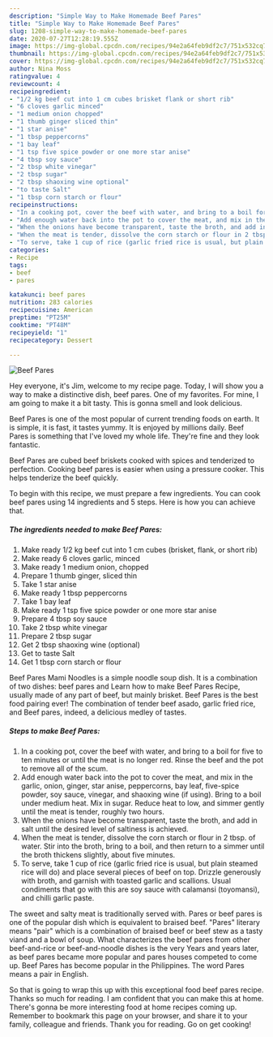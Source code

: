 ```yaml
---
description: "Simple Way to Make Homemade Beef Pares"
title: "Simple Way to Make Homemade Beef Pares"
slug: 1208-simple-way-to-make-homemade-beef-pares
date: 2020-07-27T12:28:19.555Z
image: https://img-global.cpcdn.com/recipes/94e2a64feb9df2c7/751x532cq70/beef-pares-recipe-main-photo.jpg
thumbnail: https://img-global.cpcdn.com/recipes/94e2a64feb9df2c7/751x532cq70/beef-pares-recipe-main-photo.jpg
cover: https://img-global.cpcdn.com/recipes/94e2a64feb9df2c7/751x532cq70/beef-pares-recipe-main-photo.jpg
author: Nina Moss
ratingvalue: 4
reviewcount: 4
recipeingredient:
- "1/2 kg beef cut into 1 cm cubes brisket flank or short rib"
- "6 cloves garlic minced"
- "1 medium onion chopped"
- "1 thumb ginger sliced thin"
- "1 star anise"
- "1 tbsp peppercorns"
- "1 bay leaf"
- "1 tsp five spice powder or one more star anise"
- "4 tbsp soy sauce"
- "2 tbsp white vinegar"
- "2 tbsp sugar"
- "2 tbsp shaoxing wine optional"
- "to taste Salt"
- "1 tbsp corn starch or flour"
recipeinstructions:
- "In a cooking pot, cover the beef with water, and bring to a boil for five to ten minutes or until the meat is no longer red. Rinse the beef and the pot to remove all of the scum."
- "Add enough water back into the pot to cover the meat, and mix in the garlic, onion, ginger, star anise, peppercorns, bay leaf, five-spice powder, soy sauce, vinegar, and shaoxing wine (if using). Bring to a boil under medium heat. Mix in sugar. Reduce heat to low, and simmer gently until the meat is tender, roughly two hours."
- "When the onions have become transparent, taste the broth, and add in salt until the desired level of saltiness is achieved."
- "When the meat is tender, dissolve the corn starch or flour in 2 tbsp. of water. Stir into the broth, bring to a boil, and then return to a simmer until the broth thickens slightly, about five minutes."
- "To serve, take 1 cup of rice (garlic fried rice is usual, but plain steamed rice will do) and place several pieces of beef on top. Drizzle generously with broth, and garnish with toasted garlic and scallions. Usual condiments that go with this are soy sauce with calamansi (toyomansi), and chilli garlic paste."
categories:
- Recipe
tags:
- beef
- pares

katakunci: beef pares 
nutrition: 283 calories
recipecuisine: American
preptime: "PT25M"
cooktime: "PT48M"
recipeyield: "1"
recipecategory: Dessert

---
```



![Beef Pares](https://img-global.cpcdn.com/recipes/94e2a64feb9df2c7/751x532cq70/beef-pares-recipe-main-photo.jpg)

Hey everyone, it's Jim, welcome to my recipe page. Today, I will show you a way to make a distinctive dish, beef pares. One of my favorites. For mine, I am going to make it a bit tasty. This is gonna smell and look delicious.

Beef Pares is one of the most popular of current trending foods on earth. It is simple, it is fast, it tastes yummy. It is enjoyed by millions daily. Beef Pares is something that I've loved my whole life. They're fine and they look fantastic.

Beef Pares are cubed beef briskets cooked with spices and tenderized to perfection. Cooking beef pares is easier when using a pressure cooker. This helps tenderize the beef quickly.


To begin with this recipe, we must prepare a few ingredients. You can cook beef pares using 14 ingredients and 5 steps. Here is how you can achieve that.

<!--inarticleads1-->

##### The ingredients needed to make Beef Pares:

1. Make ready 1/2 kg beef cut into 1 cm cubes (brisket, flank, or short rib)
1. Make ready 6 cloves garlic, minced
1. Make ready 1 medium onion, chopped
1. Prepare 1 thumb ginger, sliced thin
1. Take 1 star anise
1. Make ready 1 tbsp peppercorns
1. Take 1 bay leaf
1. Make ready 1 tsp five spice powder or one more star anise
1. Prepare 4 tbsp soy sauce
1. Take 2 tbsp white vinegar
1. Prepare 2 tbsp sugar
1. Get 2 tbsp shaoxing wine (optional)
1. Get to taste Salt
1. Get 1 tbsp corn starch or flour


Beef Pares Mami Noodles is a simple noodle soup dish. It is a combination of two dishes: beef pares and Learn how to make Beef Pares Recipe, usually made of any part of beef, but mainly brisket. Beef Pares is the best food pairing ever! The combination of tender beef asado, garlic fried rice, and Beef pares, indeed, a delicious medley of tastes. 

<!--inarticleads2-->

##### Steps to make Beef Pares:

1. In a cooking pot, cover the beef with water, and bring to a boil for five to ten minutes or until the meat is no longer red. Rinse the beef and the pot to remove all of the scum.
1. Add enough water back into the pot to cover the meat, and mix in the garlic, onion, ginger, star anise, peppercorns, bay leaf, five-spice powder, soy sauce, vinegar, and shaoxing wine (if using). Bring to a boil under medium heat. Mix in sugar. Reduce heat to low, and simmer gently until the meat is tender, roughly two hours.
1. When the onions have become transparent, taste the broth, and add in salt until the desired level of saltiness is achieved.
1. When the meat is tender, dissolve the corn starch or flour in 2 tbsp. of water. Stir into the broth, bring to a boil, and then return to a simmer until the broth thickens slightly, about five minutes.
1. To serve, take 1 cup of rice (garlic fried rice is usual, but plain steamed rice will do) and place several pieces of beef on top. Drizzle generously with broth, and garnish with toasted garlic and scallions. Usual condiments that go with this are soy sauce with calamansi (toyomansi), and chilli garlic paste.


The sweet and salty meat is traditionally served with. Pares or beef pares is one of the popular dish which is equivalent to braised beef. &#34;Pares&#34; literary means &#34;pair&#34; which is a combination of braised beef or beef stew as a tasty viand and a bowl of soup. What characterizes the beef pares from other beef-and-rice or beef-and-noodle dishes is the very Years and years later, as beef pares became more popular and pares houses competed to come up. Beef Pares has become popular in the Philippines. The word Pares means a pair in English. 

So that is going to wrap this up with this exceptional food beef pares recipe. Thanks so much for reading. I am confident that you can make this at home. There's gonna be more interesting food at home recipes coming up. Remember to bookmark this page on your browser, and share it to your family, colleague and friends. Thank you for reading. Go on get cooking!
